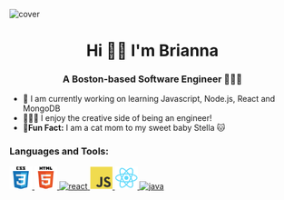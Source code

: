 
![cover](https://github.com/briannawillis195/briannawillis195/assets/143905399/e5e2c654-a660-40ea-ad6b-033d5ff1423f)
<center><h1>Hi 👋🏽 I'm Brianna </h1></center>
<center><h3>A Boston-based Software Engineer 👩🏽‍💻</h3></center>

- 🌱 I am currently working on learning Javascript, Node.js, React and MongoDB
- 👩🏽‍🎨 I enjoy the creative side of being an engineer!
- 🎉<b>Fun Fact:</b> I am a cat mom to my sweet baby Stella 🐱






<h3>Languages and Tools:</h3>
<p align="left"><a href="https://www.w3schools.com/css/" target="_blank" rel="noreferrer"> <img src="https://raw.githubusercontent.com/devicons/devicon/master/icons/css3/css3-original-wordmark.svg" alt="css3" width="40" height="40"/> </a> <a href="https://www.w3.org/html/" target="_blank" rel="noreferrer"> <img src="https://raw.githubusercontent.com/devicons/devicon/master/icons/html5/html5-original-wordmark.svg" alt="html5" width="40" height="40"/> </a> <a href="https://getbootstrap.com/" target="_blank" rel="noreferrer"> <img src="https://raw.githubusercontent.com/jmnote/z-icons/master/svg/bootstrap.svg" alt="react" width="40" height="40"/> </a> <a href="https://developer.mozilla.org/en-US/docs/Web/JavaScript" target="_blank" rel="noreferrer"> <img src="https://raw.githubusercontent.com/devicons/devicon/master/icons/javascript/javascript-original.svg" alt="javascript" width="40" height="40"/> </a> <a href="https://react.dev/" target="_blank" rel="noreferrer"> <img src="https://raw.githubusercontent.com/devicons/devicon/master/icons/react/react-original.svg" alt="react" width="40" height="40"/> </a> <a href="https://www.java.com/en/download/help/whatis_java.html" target="_blank" rel="noreferrer"> <img src="https://raw.githubusercontent.com/jmnote/z-icons/master/svg/java.svg" alt="java" width="40" height="40"/> </a>
</p>
